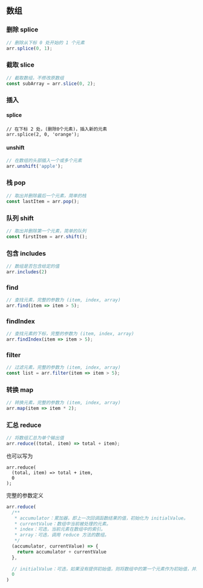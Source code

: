## 数组

### 删除 splice

```js
// 删除从下标 0 处开始的 1 个元素
arr.splice(0, 1);
```

### 截取 slice

```js
// 截取数组，不修改原数组
const subArray = arr.slice(0, 2);
```

### 插入

#### splice

```
// 在下标 2 处，(删除0个元素)，插入新的元素
arr.splice(2, 0, 'orange');
```

#### unshift

```js
// 在数组的头部插入一个或多个元素
arr.unshift('apple');
```

### 栈 pop

```js
// 取出并删除最后一个元素，简单的栈
const lastItem = arr.pop();
```

### 队列 shift

```js
// 取出并删除第一个元素，简单的队列
const firstItem = arr.shift();
```

### 包含 includes

```js
// 数组是否包含给定的值
arr.includes(2) 
```

### find

```js
// 查找元素，完整的参数为 (item, index, array)
arr.find(item => item > 5);
```

### findIndex

```js
// 查找元素的下标，完整的参数为 (item, index, array)
arr.findIndex(item => item > 5);
```

### filter

```js
// 过滤元素，完整的参数为 (item, index, array)
const list = arr.filter(item => item > 5);
```

### 转换 map

```js
// 转换元素，完整的参数为 (item, index, array)
arr.map(item => item * 2);
```

### 汇总 reduce

```js
// 将数组汇总为单个输出值
arr.reduce((total, item) => total + item);
```

也可以写为

```
arr.reduce(
  (total, item) => total + item,
  0
);
```

完整的参数定义

```js
arr.reduce(
  /**
   * accumulator：累加器，即上一次回调函数结果的值，初始化为 initialValue。
   * currentValue：数组中当前被处理的元素。
   * index：可选，当前元素在数组中的索引。
   * array：可选，调用 reduce 方法的数组。
   */
  (accumulator, currentValue) => {
    return accumulator + currentValue
  },
  
  // initialValue：可选，如果没有提供初始值，则将数组中的第一个元素作为初始值，并从数组中的第二个元素开始执行。
  0
)
```


